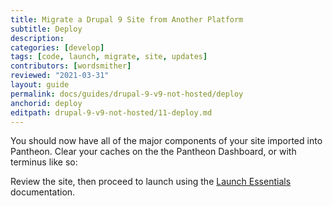 ```yaml
---
title: Migrate a Drupal 9 Site from Another Platform
subtitle: Deploy
description: 
categories: [develop]
tags: [code, launch, migrate, site, updates]
contributors: [wordsmither]
reviewed: "2021-03-31"
layout: guide
permalink: docs/guides/drupal-9-v9-not-hosted/deploy
anchorid: deploy
editpath: drupal-9-v9-not-hosted/11-deploy.md
---
```

You should now have all of the major components of your site imported into Pantheon. Clear your caches on the the Pantheon Dashboard, or with terminus like so:


Review the site, then proceed to launch using the [Launch Essentials](/guides/launch) documentation.
